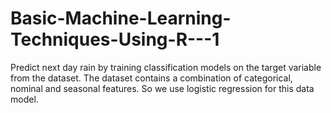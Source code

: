 # Basic-Machine-Learning-Techniques-Using-R---1
Predict next day rain by training classification models on the target variable from the dataset. The dataset contains a combination of categorical, nominal and seasonal features. So we use logistic regression for this data model.
